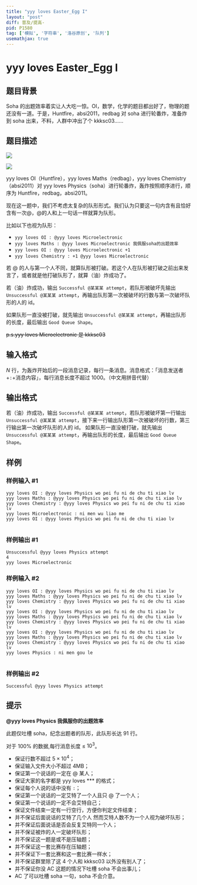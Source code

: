 ```yaml
---
title: "yyy loves Easter_Egg I"
layout: "post"
diff: 普及/提高-
pid: P1580
tag: ['模拟', '字符串', '洛谷原创', '队列']
usemathjax: true
---
```


# yyy loves Easter_Egg I
## 题目背景

Soha 的出题效率着实让人大吃一惊。OI，数学，化学的题目都出好了，物理的题还没有一道。于是，Huntfire，absi2011，redbag 对 soha 进行轮番炸，准备炸到 soha 出来，不料，人群中冲出了个 kkksc03……
## 题目描述

![](https://cdn.luogu.com.cn/upload/pic/1456.png)

![](https://cdn.luogu.com.cn/upload/pic/1455.png)

yyy loves OI（Huntfire），yyy loves Maths（redbag），yyy loves Chemistry（absi2011）对 yyy loves Physics（soha）进行轮番炸，轰炸按照顺序进行，顺序为 Huntfire，redbag，absi2011。

现在这一题中，我们不考虑太复杂的队形形式。我们认为只要这一句内含有且恰好含有一次@，@的人和上一句话一样就算为队形。

比如以下也视为队形：

- `yyy loves OI : @yyy loves Microelectronic`
- `yyy loves Maths : @yyy loves Microelectronic 我佩服soha的出题效率`
- `yyy loves OI : @yyy loves Microelectronic +1`
- `yyy loves Chemistry : +1 @yyy loves Microelectronic`

若 @ 的人与第一个人不同，就算队形被打破。若这个人在队形被打破之前出来发言了，或者就是他打破队形了，就算（油）炸成功了。

若（油）炸成功，输出 `Successful @某某某 attempt`，若队形被破坏先输出 `Unsuccessful @某某某 attempt`，再输出队形第一次被破坏的行数与第一次破坏队形的人的 $\text{id}$。

如果队形一直没被打破，就先输出 `Unsuccessful @某某某 attempt`，再输出队形的长度，最后输出 `Good Queue Shape`。

~~p.s.yyy loves Microelectronic 是 kkksc03~~


## 输入格式

$N$ 行，为轰炸开始后的一段消息记录，每行一条消息。消息格式：「消息发送者+`:`+消息内容」，每行消息长度不超过 $1000$。（中文用拼音代替）


## 输出格式

若（油）炸成功，输出 `Successful @某某某 attempt`，若队形被破坏第一行输出 `Unsuccessful @某某某 attempt`，接下来一行输出队形第一次被破坏的行数，第三行输出第一次破坏队形的人的 $\text{id}$。
如果队形一直没被打破，就先输出 `Unsuccessful @某某某 attempt`，再输出队形的长度，最后输出 `Good Queue Shape`。
## 样例

### 样例输入 #1
```
yyy loves OI : @yyy loves Physics wo pei fu ni de chu ti xiao lv
yyy loves Maths : @yyy loves Physics wo pei fu ni de chu ti xiao lv
yyy loves Chemistry : @yyy loves Physics wo pei fu ni de chu ti xiao lv
yyy loves Microelectronic : ni men wu liao me 
yyy loves OI : @yyy loves Physics wo pei fu ni de chu ti xiao lv


```
### 样例输出 #1
```
Unsuccessful @yyy loves Physics attempt
4
yyy loves Microelectronic

```
### 样例输入 #2
```
yyy loves OI : @yyy loves Physics wo pei fu ni de chu ti xiao lv
yyy loves Maths : @yyy loves Physics wo pei fu ni de chu ti xiao lv
yyy loves Chemistry : @yyy loves Physics wo pei fu ni de chu ti xiao lv
yyy loves OI : @yyy loves Physics wo pei fu ni de chu ti xiao lv
yyy loves Maths : @yyy loves Physics wo pei fu ni de chu ti xiao lv
yyy loves Chemistry : @yyy loves Physics wo pei fu ni de chu ti xiao lv
yyy loves OI : @yyy loves Physics wo pei fu ni de chu ti xiao lv
yyy loves Maths : @yyy loves Physics wo pei fu ni de chu ti xiao lv
yyy loves Chemistry : @yyy loves Physics wo pei fu ni de chu ti xiao lv
yyy loves Physics : ni men gou le 


```
### 样例输出 #2
```
Successful @yyy loves Physics attempt

```
## 提示

**@yyy loves Physics 我佩服你的出题效率**

此题仅吐槽 soha，纪念出题者的队形，此队形长达 $91$ 行。

对于 $100\%$ 的数据,每行消息长度 $\le$ $10^3$。 

- 保证行数不超过 $5\times 10^4$；
- 保证输入文件大小不超过 $4\text{MB}$；
- 保证第一个说话的一定在 @ 某人；
- 保证大家的名字都是 $\text{yyy loves ***}$ 的格式；
- 保证每个人说的话中没有 `:`；
- 保证第一个说话的一定艾特了一个人且只 @ 了一个人；
- 保证第一个说话的一定不会艾特自己；
- 保证文件结束一定有一行空行，方便你判定文件结束；
- 并不保证后面说话的艾特了几个人 然而艾特人数不为一个人视为破坏队形；
- 并不保证后面说话是否会反复艾特同一个人；
- 并不保证被炸的人一定破坏队形；
- 并不保证这一题是或不是压轴题；
- 并不保证这一套比赛存在压轴题；
- 并不保证下一套比赛和这一套比赛一样水；
- 并不保证群里除了这 $4$ 个人和 kkksc03 以外没有别人了；
- 并不保证你没 AC 这题的情况下吐槽 soha 不会出事儿；
- AC 了可以吐槽 soha 一句，soha 不会介意。
